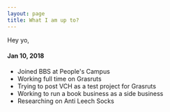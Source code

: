 ```yaml
---
layout: page
title: What I am up to?
---
```


Hey yo,
#### Jan 10, 2018
* Joined BBS at People's Campus
* Working full time on Grasruts
* Trying to post VCH as a test project for Grasruts
* Working to run a book business as a side business
* Researching on Anti Leech Socks

